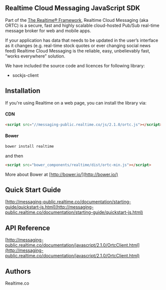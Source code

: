 ## Realtime Cloud Messaging JavaScript SDK
Part of the [The Realtime® Framework](http://framework.realtime.co), Realtime Cloud Messaging (aka ORTC) is a secure, fast and highly scalable cloud-hosted Pub/Sub real-time message broker for web and mobile apps.

If your application has data that needs to be updated in the user’s interface as it changes (e.g. real-time stock quotes or ever changing social news feed) Realtime Cloud Messaging is the reliable, easy, unbelievably fast, “works everywhere” solution.

We have included the source code and licences for following library:

* sockjs-client

## Installation

If you're using Realtime on a web page, you can install the library via:

#### CDN

```html
<script src="//messaging-public.realtime.co/js/2.1.0/ortc.js"></script>
```
#### Bower

```bash
bower install realtime
```

and then

```html
<script src="bower_components/realtime/dist/ortc-min.js"></script>
```

More about Bower at [http://bower.io/](http://bower.io/)

## Quick Start Guide
[http://messaging-public.realtime.co/documentation/starting-guide/quickstart-js.html](http://messaging-public.realtime.co/documentation/starting-guide/quickstart-js.html)

## API Reference
[http://messaging-public.realtime.co/documentation/javascript/2.1.0/OrtcClient.html](http://messaging-public.realtime.co/documentation/javascript/2.1.0/OrtcClient.html)


## Authors
Realtime.co

